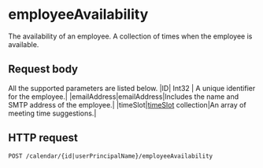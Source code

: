 # employeeAvailability

The availability of an employee.
A collection of times when the employee is available.

## Request body
All the supported parameters are listed below.
|ID| Int32 | A unique identifier for the employee.|
|emailAddress|emailAddress|Includes the name and SMTP address of the employee.|
|timeSlot|[timeSlot](timeslot.md) collection|An array of meeting time suggestions.|

## HTTP request

```http
POST /calendar/{id|userPrincipalName}/employeeAvailability
```